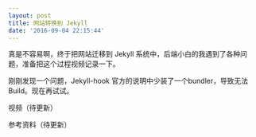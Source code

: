 ```yaml
---
layout: post
title: 网站转换到 Jekyll
date: '2016-09-04 22:15:44'
---
```


真是不容易啊，终于把网站迁移到 Jekyll 系统中，后端小白的我遇到了各种问题，准备把这个过程视频记录一下。

刚刚发现一个问题，Jekyll-hook 官方的说明中少装了一个bundler，导致无法Build。现在再试试。

视频（待更新）

参考资料（待更新）

